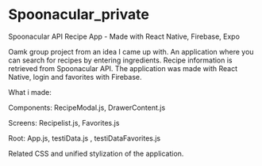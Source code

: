 # Spoonacular_private
Spoonacular API Recipe App - Made with React Native, Firebase, Expo

Oamk group project from an idea I came up with.
An application where you can search for recipes by entering ingredients.
Recipe information is retrieved from Spoonacular API.
The application was made with React Native, login and favorites with Firebase.

What i made:

Components:
  RecipeModal.js,
  DrawerContent.js
  
Screens:
  Recipelist.js,
  Favorites.js 

Root: 
  App.js,
  testiData.js ,
  testiDataFavorites.js 
  
Related CSS and unified stylization of the application.
